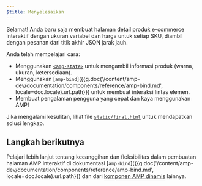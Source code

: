 ```yaml
---
$title: Menyelesaikan
---
```


Selamat! Anda baru saja membuat halaman detail produk e-commerce interaktif dengan ukuran variabel dan harga untuk setiap SKU, diambil dengan pesanan dari titik akhir JSON jarak jauh.

Anda telah mempelajari cara:

- Menggunakan [`<amp-state>`](/id/docs/reference/components/amp-bind.html#state) untuk mengambil informasi produk (warna, ukuran, ketersediaan).
- Menggunakan [`amp-bind`]({{g.doc('/content/amp-dev/documentation/components/reference/amp-bind.md', locale=doc.locale).url.path}}) untuk membuat interaksi lintas elemen.
- Membuat pengalaman pengguna yang cepat dan kaya menggunakan AMP!

Jika mengalami kesulitan, lihat file [`static/final.html`](https://github.com/googlecodelabs/advanced-interactivity-in-amp/blob/master/static/final.html) untuk mendapatkan solusi lengkap.

## Langkah berikutnya

Pelajari lebih lanjut tentang kecanggihan dan fleksibilitas dalam pembuatan halaman AMP interaktif di dokumentasi  [`amp-bind`]({{g.doc('/content/amp-dev/documentation/components/reference/amp-bind.md', locale=doc.locale).url.path}}) dan dari [komponen AMP dinamis](/id/docs/reference/components.html#dynamic-content) lainnya.

